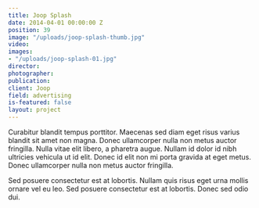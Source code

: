 ```yaml
---
title: Joop Splash
date: 2014-04-01 00:00:00 Z
position: 39
image: "/uploads/joop-splash-thumb.jpg"
video: 
images:
- "/uploads/joop-splash-01.jpg"
director: 
photographer: 
publication: 
client: Joop
field: advertising
is-featured: false
layout: project
---
```


Curabitur blandit tempus porttitor. Maecenas sed diam eget risus varius blandit sit amet non magna. Donec ullamcorper nulla non metus auctor fringilla. Nulla vitae elit libero, a pharetra augue. Nullam id dolor id nibh ultricies vehicula ut id elit. Donec id elit non mi porta gravida at eget metus. Donec ullamcorper nulla non metus auctor fringilla.

Sed posuere consectetur est at lobortis. Nullam quis risus eget urna mollis ornare vel eu leo. Sed posuere consectetur est at lobortis. Donec sed odio dui.